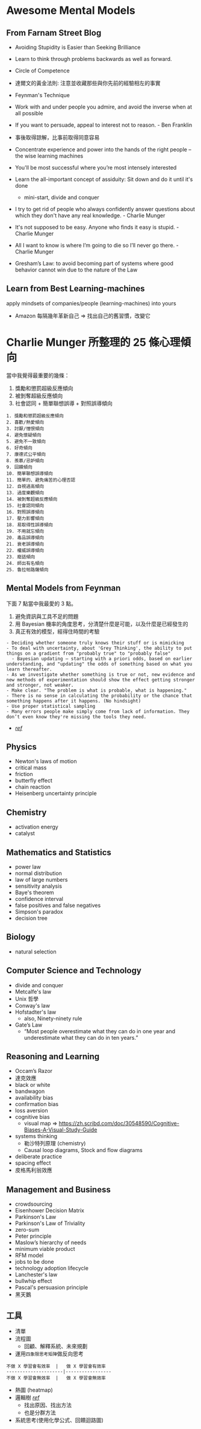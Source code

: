 # Awesome Mental Models

## From Farnam Street Blog
- Avoiding Stupidity is Easier than Seeking Brilliance
- Learn to think through problems backwards as well as forward.
- Circle of Competence
- 達爾文的黃金法則: 注意並收藏那些與你先前的經驗相左的事實
- Feynman's Technique
- Work with and under people you admire, and avoid the inverse when at all possible

- If you want to persuade, appeal to interest not to reason. - Ben Franklin
- 事後取得諒解，比事前取得同意容易
- Concentrate experience and power into the hands of the right people – the wise learning machines
- You'll be most successful where you’re most intensely interested
- Learn the all-important concept of assiduity: Sit down and do it until it's done
  - mini-start, divide and conquer
- I try to get rid of people who always confidently answer questions about which they don't have any real knowledge. - Charlie Munger
- It's not supposed to be easy. Anyone who finds it easy is stupid. - Charlie Munger
- All I want to know is where I’m going to die so I’ll never go there. - Charlie Munger

- Gresham’s Law: to avoid becoming part of systems where good behavior cannot win due to the nature of the Law

## Learn from Best Learning-machines
apply mindsets of companies/people (learning-machines) into yours
- Amazon 每隔幾年革新自己 => 找出自己的舊習慣，改變它

# Charlie Munger 所整理的 25 條心理傾向

當中我覺得最重要的幾條：

1. 獎勵和懲罰超級反應傾向
2. 被剝奪超級反應傾向
3. 社會認同 + 簡單聯想誤導 + 對照誤導傾向

```
1. 獎勵和懲罰超級反應傾向
2. 喜歡/熱愛傾向
3. 討厭/憎恨傾向
4. 避免懷疑傾向
5. 避免不一致傾向
6. 好奇傾向
7. 康德式公平傾向
8. 羨慕/忌妒傾向
9. 回饋傾向
10. 簡單聯想誤導傾向
11. 簡單的、避免痛苦的心理否認
12. 自視過高傾向
13. 過度樂觀傾向
14. 被剝奪超級反應傾向
15. 社會認同傾向
16. 對照誤導傾向
17. 壓力影響傾向
18. 易取得性誤導傾向
19. 不用就忘傾向
20. 毒品誤導傾向
21. 衰老誤導傾向
22. 權威誤導傾向
23. 廢話傾向
24. 師出有名傾向
25. 魯拉帕路薩傾向
```

## Mental Models from Feynman 

下面 7 點當中我最愛的 3 點。

1. 避免資訊與工具不足的問題
2. 用 Bayesian 機率的角度思考，分清楚什麼是可能，以及什麼是已經發生的
3. 真正有效的模型，經得住時間的考驗

```
- Deciding whether someone truly knows their stuff or is mimicking
- To deal with uncertainty, about 'Grey Thinking', the ability to put things on a gradient from "probably true" to "probably false"
  - Bayesian updating — starting with a priori odds, based on earlier understanding, and "updating" the odds of something based on what you learn thereafter. 
- As we investigate whether something is true or not, new evidence and new methods of experimentation should show the effect getting stronger and stronger, not weaker.
- Make clear. "The problem is what is probable, what is happening."
- There is no sense in calculating the probability or the chance that something happens after it happens. (No hindsight)
- Use proper statistical sampling
- Many errors people make simply come from lack of information. They don’t even know they're missing the tools they need. 
```

- _[ref](https://www.farnamstreetblog.com/2016/07/mental-tools-richard-feynman/)_

## Physics
- Newton's laws of motion
- critical mass
- friction
- butterfly effect
- chain reaction
- Heisenberg uncertainty principle 

## Chemistry
- activation energy
- catalyst

## Mathematics and Statistics
- power law
- normal distribution
- law of large numbers
- sensitivity analysis
- Baye's theorem
- confidence interval
- false positives and false negatives
- Simpson's paradox
- decision tree

## Biology
- natural selection

## Computer Science and Technology
- divide and conquer
- Metcalfe's law
- Unix 哲學
- Conway's law
- Hofstadter's law
  - also, Ninety-ninety rule
- Gate’s Law
  - “Most people overestimate what they can do in one year and underestimate what they can do in ten years.”

## Reasoning and Learning
- Occam’s Razor
- 達克效應
- black or white
- bandwagon
- availability bias
- confirmation bias
- loss aversion 
- cognitive bias
  - visual map => https://zh.scribd.com/doc/30548590/Cognitive-Biases-A-Visual-Study-Guide
- systems thinking
  - 勒沙特列原理 (chemistry)
  - Causal loop diagrams, Stock and flow diagrams
- deliberate practice
- spacing effect
- 皮格馬利翁效應

## Management and Business
- crowdsourcing
- Eisenhower Decision Matrix
- Parkinson's Law
- Parkinson's Law of Triviality
- zero-sum
- Peter principle
- Maslow’s hierarchy of needs 
- minimum viable product
- RFM model
- jobs to be done
- technology adoption lifecycle 
- Lanchester's law
- bullwhip effect
- Pascal's persuasion principle
- 黑天鵝

## 工具

- 清單
- 流程圖
  - 回顧、解釋系統、未來規劃
- 運用`四象限思考矩陣`做反向思考

``` 
不做 X 學習會有效率  |   做 X 學習會有效率
---------------------|-----------------
不做 X 學習會無效率  |   做 X 學習會無效率
```

- 熱圖 (heatmap)
- 邏輯樹 _[ref](https://www.managertoday.com.tw/glossary/view/147)_
  - 找出原因、找出方法
  - 也是分群方法
- 系統思考(使用化學公式、回饋迴路圖)

